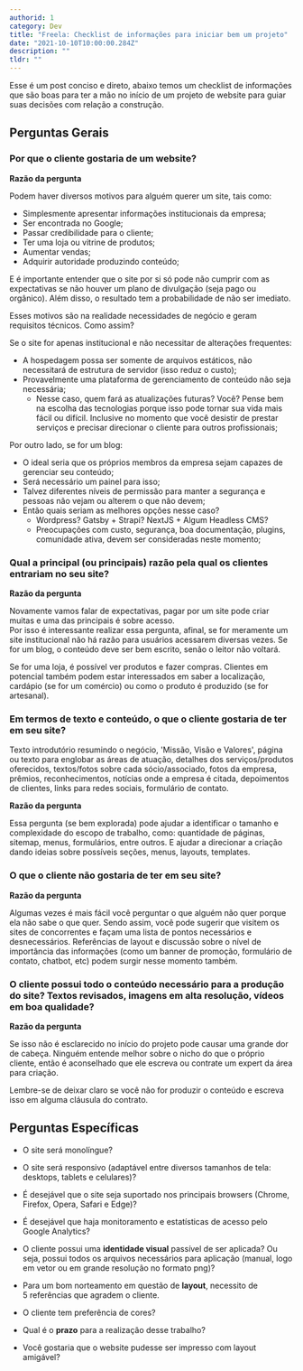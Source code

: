 ```yaml
---
authorid: 1
category: Dev
title: "Freela: Checklist de informações para iniciar bem um projeto"
date: "2021-10-10T10:00:00.284Z"
description: ""
tldr: ""
---
```


Esse é um post conciso e direto, abaixo temos um checklist de informações que são boas para ter a mão no início de um projeto de website para guiar suas decisões com relação a construção.

## Perguntas Gerais

### Por que o cliente gostaria de um website?

**Razão da pergunta**

Podem haver diversos motivos para alguém querer um site, tais como: 

- Simplesmente apresentar informações institucionais da empresa;
- Ser encontrada no Google;
- Passar credibilidade para o cliente;
- Ter uma loja ou vitrine de produtos;
- Aumentar vendas;
- Adquirir autoridade produzindo conteúdo;

E é importante entender que o site por si só pode não cumprir com as expectativas se não houver um plano de divulgação (seja pago ou orgânico). Além disso, o resultado tem a probabilidade de não ser imediato.

Esses motivos são na realidade necessidades de negócio e geram requisitos técnicos. Como assim?  

Se o site for apenas institucional e não necessitar de alterações frequentes:
- A hospedagem possa ser somente de arquivos estáticos, não necessitará de estrutura de servidor (isso reduz o custo);
- Provavelmente uma plataforma de gerenciamento de conteúdo não seja necessária;
  - Nesse caso, quem fará as atualizações futuras? Você? Pense bem na escolha das tecnologias porque isso pode tornar sua vida mais fácil ou difícil. Inclusive no momento que você desistir de prestar serviços e precisar direcionar o cliente para outros profissionais;


Por outro lado, se for um blog:
- O ideal seria que os próprios membros da empresa sejam capazes de gerenciar seu conteúdo;
- Será necessário um painel para isso;
- Talvez diferentes níveis de permissão para manter a segurança e pessoas não vejam ou alterem o que não devem;
- Então quais seriam as melhores opções nesse caso? 
  - Wordpress? Gatsby + Strapi? NextJS + Algum Headless CMS?
  - Preocupações com custo, segurança, boa documentação, plugins, comunidade ativa, devem ser consideradas neste momento;


### Qual a principal (ou principais) razão pela qual os clientes entrariam no seu site?

**Razão da pergunta**

Novamente vamos falar de expectativas, pagar por um site pode criar muitas e uma das principais é sobre acesso.  
Por isso é interessante realizar essa pergunta, afinal, se for meramente um site institucional não há razão para usuários acessarem diversas vezes. Se for um blog, o conteúdo deve ser bem escrito, senão o leitor não voltará.

Se for uma loja, é possível ver produtos e fazer compras. Clientes em potencial também podem estar interessados em saber a localização, cardápio (se for um comércio) ou como o produto é produzido (se for artesanal).

### Em termos de **texto e conteúdo**, o que o cliente gostaria de ter em seu site?

Texto introdutório resumindo o negócio, 'Missão, Visão e Valores', página ou texto para englobar as áreas de atuação, detalhes dos serviços/produtos oferecidos, textos/fotos sobre cada sócio/associado, fotos da empresa, prêmios, reconhecimentos, notícias onde a empresa é citada, depoimentos de clientes, links para redes sociais, formulário de contato.

**Razão da pergunta**

Essa pergunta (se bem explorada) pode ajudar a identificar o tamanho e complexidade do escopo de trabalho, como: quantidade de páginas, sitemap, menus, formulários, entre outros. E ajudar a direcionar a criação dando ideias sobre possíveis seções, menus, layouts, templates.

### O que o cliente não gostaria de ter em seu site?

**Razão da pergunta** 

Algumas vezes é mais fácil você perguntar o que alguém não quer porque ela não sabe o que quer. Sendo assim, você pode sugerir que visitem os sites de concorrentes e façam uma lista de pontos necessários e desnecessários. Referências de layout e discussão sobre o nível de importância das informações (como um banner de promoção, formulário de contato, chatbot, etc) podem surgir nesse momento também.

### O cliente possui todo o conteúdo necessário para a produção do site? Textos revisados, imagens em alta resolução, vídeos em boa qualidade?

**Razão da pergunta** 

Se isso não é esclarecido no início do projeto pode causar uma grande dor de cabeça. Ninguém entende melhor sobre o nicho do que o próprio cliente, então é aconselhado que ele escreva ou contrate um expert da área para criação.

Lembre-se de deixar claro se você não for produzir o conteúdo e escreva isso em alguma cláusula do contrato.

## Perguntas Específicas

- O site será monolíngue?
  
- O site será responsivo (adaptável entre diversos tamanhos de tela: desktops, tablets e celulares)?
  
- É desejável que o site seja suportado nos principais browsers (Chrome, Firefox, Opera, Safari e Edge)?
  
- É desejável que haja monitoramento e estatísticas de acesso pelo Google Analytics?
  
- O cliente possui uma **identidade visual** passível de ser aplicada? Ou seja, possui todos os arquivos necessários para aplicação (manual, logo em vetor ou em grande resolução no formato png)?
  
- Para um bom norteamento em questão de **layout**, necessito de 5 referências que agradem o cliente.
  
- O cliente tem preferência de cores?
  
- Qual é o **prazo** para a realização desse trabalho?
  
- Você gostaria que o website pudesse ser impresso com layout amigável?
  




